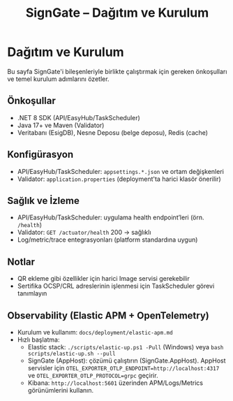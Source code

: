 ﻿---
title: SignGate – Dağıtım ve Kurulum
---

# Dağıtım ve Kurulum

Bu sayfa SignGate'i bileşenleriyle birlikte çalıştırmak için gereken önkoşulları ve temel kurulum adımlarını özetler.

## Önkoşullar
- .NET 8 SDK (API/EasyHub/TaskScheduler)
- Java 17+ ve Maven (Validator)
- Veritabanı (EsigDB), Nesne Deposu (belge deposu), Redis (cache)

## Konfigürasyon
- API/EasyHub/TaskScheduler: `appsettings.*.json` ve ortam değişkenleri
- Validator: `application.properties` (deployment'ta harici klasör önerilir)

## Sağlık ve İzleme
- API/EasyHub/TaskScheduler: uygulama health endpoint’leri (örn. `/health`)
- Validator: `GET /actuator/health` 200 → sağlıklı
- Log/metric/trace entegrasyonları (platform standardına uygun)

## Notlar
- QR ekleme gibi özellikler için harici Image servisi gerekebilir
- Sertifika OCSP/CRL adreslerinin işlenmesi için TaskScheduler görevi tanımlayın

## Observability (Elastic APM + OpenTelemetry)
- Kurulum ve kullanım: `docs/deployment/elastic-apm.md`
- Hızlı başlatma:
  - Elastic stack: `./scripts/elastic-up.ps1 -Pull` (Windows) veya `bash scripts/elastic-up.sh --pull`
  - SignGate (AppHost): çözümü çalıştırın (SignGate.AppHost). AppHost servisler için `OTEL_EXPORTER_OTLP_ENDPOINT=http://localhost:4317` ve `OTEL_EXPORTER_OTLP_PROTOCOL=grpc` geçirir.
  - Kibana: `http://localhost:5601` üzerinden APM/Logs/Metrics görünümlerini kullanın.

